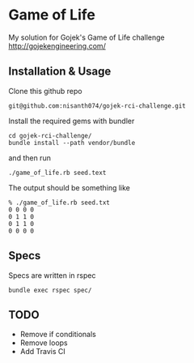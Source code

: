 # Game of Life

My solution for Gojek's Game of Life challenge http://gojekengineering.com/

## Installation & Usage

Clone this github repo

```
git@github.com:nisanth074/gojek-rci-challenge.git
```

Install the required gems with bundler

```
cd gojek-rci-challenge/
bundle install --path vendor/bundle
```

and then run

```
./game_of_life.rb seed.text
```

The output should be something like

```
% ./game_of_life.rb seed.txt
0 0 0 0
0 1 1 0
0 1 1 0
0 0 0 0
```

## Specs

Specs are written in rspec

```
bundle exec rspec spec/
```

## TODO

- Remove if conditionals
- Remove loops
- Add Travis CI
